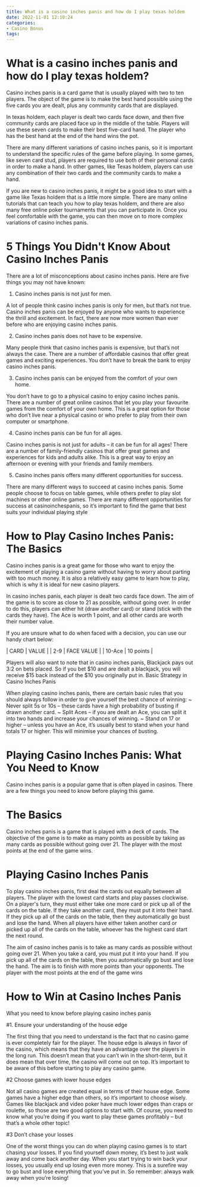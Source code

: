 ```yaml
---
title: What is a casino inches panis and how do I play texas holdem 
date: 2022-11-01 12:10:24
categories:
- Casino Bonus
tags:
---
```



#  What is a casino inches panis and how do I play texas holdem? 

Casino inches panis is a card game that is usually played with two to ten players. The object of the game is to make the best hand possible using the five cards you are dealt, plus any community cards that are displayed. 

In texas holdem, each player is dealt two cards face down, and then five community cards are placed face up in the middle of the table. Players will use these seven cards to make their best five-card hand. The player who has the best hand at the end of the hand wins the pot. 

There are many different variations of casino inches panis, so it is important to understand the specific rules of the game before playing. In some games, like seven card stud, players are required to use both of their personal cards in order to make a hand. In other games, like Texas holdem, players can use any combination of their two cards and the community cards to make a hand. 

If you are new to casino inches panis, it might be a good idea to start with a game like Texas holdem that is a little more simple. There are many online tutorials that can teach you how to play texas holdem, and there are also many free online poker tournaments that you can participate in. Once you feel comfortable with the game, you can then move on to more complex variations of casino inches panis.

#  5 Things You Didn't Know About Casino Inches Panis 

There are a lot of misconceptions about casino inches panis. Here are five things you may not have known:

1. Casino inches panis is not just for men.

A lot of people think casino inches panis is only for men, but that’s not true. Casino inches panis can be enjoyed by anyone who wants to experience the thrill and excitement. In fact, there are now more women than ever before who are enjoying casino inches panis.

2. Casino inches panis does not have to be expensive.

Many people think that casino inches panis is expensive, but that’s not always the case. There are a number of affordable casinos that offer great games and exciting experiences. You don’t have to break the bank to enjoy casino inches panis.

3. Casino inches panis can be enjoyed from the comfort of your own home.

You don’t have to go to a physical casino to enjoy casino inches panis. There are a number of great online casinos that let you play your favourite games from the comfort of your own home. This is a great option for those who don’t live near a physical casino or who prefer to play from their own computer or smartphone.

4. Casino inches panis can be fun for all ages.

Casino inches panis is not just for adults – it can be fun for all ages! There are a number of family-friendly casinos that offer great games and experiences for kids and adults alike. This is a great way to enjoy an afternoon or evening with your friends and family members.

5. Casino inches panis offers many different opportunities for success.

There are many different ways to succeed at casino inches panis. Some people choose to focus on table games, while others prefer to play slot machines or other online games. There are many different opportunities for success at casinoinchespanis, so it’s important to find the game that best suits your individual playing style

#  How to Play Casino Inches Panis: The Basics 

Casino inches panis is a great game for those who want to enjoy the excitement of playing a casino game without having to worry about parting with too much money. It is also a relatively easy game to learn how to play, which is why it is ideal for new casino players.

In casino inches panis, each player is dealt two cards face down. The aim of the game is to score as close to 21 as possible, without going over. In order to do this, players can either hit (draw another card) or stand (stick with the cards they have). The Ace is worth 1 point, and all other cards are worth their number value.

If you are unsure what to do when faced with a decision, you can use our handy chart below:

| CARD | VALUE |
| 2-9 | FACE VALUE |
| 10-Ace | 10 points |

  Players will also want to note that in casino inches panis, Blackjack pays out 3:2 on bets placed. So if you bet $10 and are dealt a blackjack, you will receive $15 back instead of the $10 you originally put in. 
  Basic Strategy in Casino Inches Panis 

 When playing casino inches panis, there are certain basic rules that you should always follow in order to give yourself the best chance of winning:
~ Never split 5s or 10s – these cards have a high probability of busting if drawn another card.
~ Split Aces – if you are dealt an Ace, you can split it into two hands and increase your chances of winning.
~ Stand on 17 or higher – unless you have an Ace, it’s usually best to stand when your hand totals 17 or higher. This will minimise your chances of busting.

#  Playing Casino Inches Panis: What You Need to Know 
Casino inches panis is a popular game that is often played in casinos. There are a few things you need to know before playing this game.

# The Basics 
Casino inches panis is a game that is played with a deck of cards. The objective of the game is to make as many points as possible by taking as many cards as possible without going over 21. The player with the most points at the end of the game wins.

# Playing Casino Inches Panis 
To play casino inches panis, first deal the cards out equally between all players. The player with the lowest card starts and play passes clockwise. On a player's turn, they must either take one more card or pick up all of the cards on the table. If they take another card, they must put it into their hand. If they pick up all of the cards on the table, then they automatically go bust and lose the hand. When all players have either taken another card or picked up all of the cards on the table, whoever has the highest card start the next round. 

The aim of casino inches panis is to take as many cards as possible without going over 21. When you take a card, you must put it into your hand. If you pick up all of the cards on the table, then you automatically go bust and lose the hand. The aim is to finish with more points than your opponents. The player with the most points at the end of the game wins

#  How to Win at Casino Inches Panis

What you need to know before playing casino inches panis

#1. Ensure your understanding of the house edge

The first thing that you need to understand is the fact that no casino game is ever completely fair for the player. The house edge is always in favor of the casino, which means that they have an advantage over the players in the long run. This doesn’t mean that you can’t win in the short-term, but it does mean that over time, the casino will come out on top. It’s important to be aware of this before starting to play any casino game.

#2 Choose games with lower house edges

Not all casino games are created equal in terms of their house edge. Some games have a higher edge than others, so it’s important to choose wisely. Games like blackjack and video poker have much lower edges than craps or roulette, so those are two good options to start with. Of course, you need to know what you’re doing if you want to play these games profitably – but that’s a whole other topic!

#3 Don’t chase your losses

One of the worst things you can do when playing casino games is to start chasing your losses. If you find yourself down money, it’s best to just walk away and come back another day. When you start trying to win back your losses, you usually end up losing even more money. This is a surefire way to go bust and lose everything that you’ve put in. So remember: always walk away when you’re losing!
